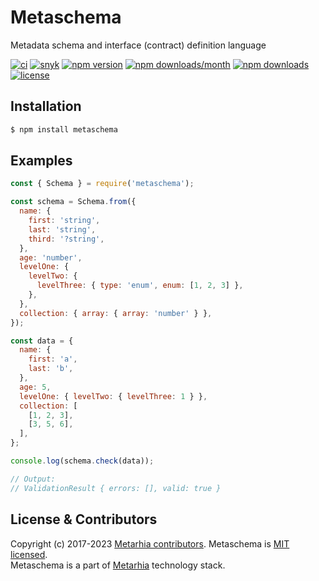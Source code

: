 # Metaschema

Metadata schema and interface (contract) definition language

[![ci](https://github.com/metarhia/metaschema/workflows/Testing%20CI/badge.svg)](https://github.com/metarhia/metaschema/actions?query=workflow%3A%22Testing+CI%22+branch%3Amaster)
[![snyk](https://snyk.io/test/github/metarhia/metaschema/badge.svg)](https://snyk.io/test/github/metarhia/metaschema)
[![npm version](https://badge.fury.io/js/metaschema.svg)](https://badge.fury.io/js/metaschema)
[![npm downloads/month](https://img.shields.io/npm/dm/metaschema.svg)](https://www.npmjs.com/package/metaschema)
[![npm downloads](https://img.shields.io/npm/dt/metaschema.svg)](https://www.npmjs.com/package/metaschema)
[![license](https://img.shields.io/badge/license-MIT-blue.svg)](https://github.com/metarhia/metaschema/blob/master/LICENSE)

## Installation

```bash
$ npm install metaschema
```

## Examples

```js
const { Schema } = require('metaschema');

const schema = Schema.from({
  name: {
    first: 'string',
    last: 'string',
    third: '?string',
  },
  age: 'number',
  levelOne: {
    levelTwo: {
      levelThree: { type: 'enum', enum: [1, 2, 3] },
    },
  },
  collection: { array: { array: 'number' } },
});

const data = {
  name: {
    first: 'a',
    last: 'b',
  },
  age: 5,
  levelOne: { levelTwo: { levelThree: 1 } },
  collection: [
    [1, 2, 3],
    [3, 5, 6],
  ],
};

console.log(schema.check(data));

// Output:
// ValidationResult { errors: [], valid: true }
```

## License & Contributors

Copyright (c) 2017-2023 [Metarhia contributors](https://github.com/metarhia/metaschema/graphs/contributors).
Metaschema is [MIT licensed](./LICENSE).\
Metaschema is a part of [Metarhia](https://github.com/metarhia) technology stack.
